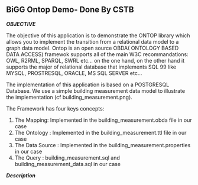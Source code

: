 ## BiGG Ontop Demo- Done By CSTB

***OBJECTIVE***

The objective of this application is to demonstrate the ONTOP library which allows you to implement the transition from a relational data model to a graph data model.
Ontop is an open source OBDA( ONTOLOGY BASED DATA ACCESS) framewok supports all of the main W3C recommandations: OWL, R2RML, SPARQL, SWRL etc...
on the one hand, on the other hand it supports  the major of relational database that  implements SQL 99 like MYSQL, PROSTRESQL, ORACLE, MS SQL SERVER etc...

The implementation of this application is based on a POSTGRESQL Database. We use a simple building measurement data model to illustrate the implementation (cf building_measurement.png). 

The Framework has four keys concepts:

1. The Mapping: Implemented in the building_measurement.obda  file in our case
2. The Ontology : Implemented in the building_measurement.ttl file in our case
3. The Data Source  : Implemented in the building_measurement.properties in our case
4. The Query : building_measurement.sql and building_measurement_data.sql in our case

***Description***